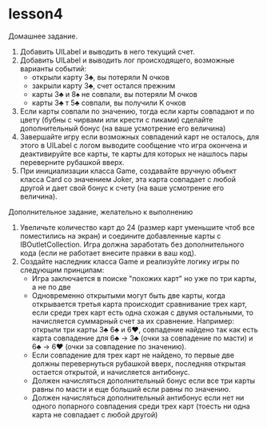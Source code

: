 # lesson4

Домашнее задание.

1. Добавить UILabel и выводить в него текущий счет.
2. Добавить UILabel и выводить лог происходящего, возможные варианты событий:
    - открыли карту 3♣, вы потеряли N очков
    - закрыли карту 3♣, счет остался прежним
    - карты 3♣ и 8♠ не совпали, вы потеряли M очков
    - карты 3♣ т 5♣ совпали, вы получили K очков
3. Если карты совпали по значению, тогда если карты совпадают и по цвету (бубны с чирвами или крести с пиками) сделайте дополнительный бонус (на ваше усмотрение его величина)
4. Завершайте игру если возможных совпадений карт не осталось, для этого в UILabel c логом выводите сообщение что игра окончена и деактивируйте все карты, те карты для которых не нашлось пары переверните рубашкой вверх.
5. При инициализации класса Game, создавайте вручную объект класса Card со значением Joker, эта карта совпадает с любой другой и дает свой бонус к счету (на ваше усмотрение его величина).

Дополнительное задание, желательно к выполнению
1. Увеличьте количество карт до 24 (размер карт уменьшите чтоб все поместились на экран) и соедините добавленные карты с IBOutletCollection. Игра должна заработать без дополнительного кода (если не работает внесите правки в ваш код).
2. Создайте наследник класса Game и реализуйте логику игры по следующим принципам:
    - Игра заключается в поиске "похожих карт" но уже по три карты, а не по две
    - Одновременно открытыми могут быть две карты, когда открывается третья карта происходит сравнивание трех карт, если среди трех карт есть одна схожая с двумя остальными, то начисляется суммарный счет за их сравнение. Например: открыли три карты 3♣ 6♣ и 6♥, совпадение найдено так как есть карта совпадение для 6♣ -> 3♣ (очки за совпадение по масти) и 6♣ -> 6♥ (очки за совпадение по значению).
    - Если совпадение для трех карт не найдено, то первые две должны перевернуться рубашкой вверх, последняя открытая остается открытой, и начисляется антибонус.
    - Должен начисляться дополнительный бонус если все три карты равны по масти и еще больший если равны по значению.
    - Должен начисляться дополнительный антибонус если нет ни одного попарного совпадения среди трех карт (тоесть ни одна карта не совпадает с любой другой)
